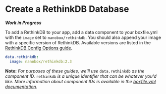 # Create a RethinkDB Database

_**Work in Progress**_

To add a RethinkDB to your app, add a data component to your boxfile.yml with the `image` set to `nanobox/rethinkdb`. You should also append your image with a specific version of RethinkDB. Available versions are listed in the [RethinkDB Config Options guide](/rethinkdb/configure/#rethinkdb-version).

```yaml
data.rethinkdb:
  image: nanobox/rethinkdb:2.3
```

**Note:** *For purposes of these guides, we'll use* `data.rethinkdb` *as the component ID.* `rethinkdb` *is a unique identifier that can be whatever you'd like. More information about component IDs is available in the [boxfile.yml documentation](https://docs.nanobox.io/boxfile/#component-ids).*


<!-- ## Configure RethinkDB
The RethinkDB image exposes configuration options in the boxfile.yml. These options are nested under the `config` section of your data component. For all the available configuration options, view the [RethinkDB Config Options guide](/rethinkdb/configure).

```yaml
data.rethinkdb:
  image: nanobox/rethinkdb:2.3
```

## Re-Run Your App
With your RethinkDB component included in your boxfile.yml, re-run your app to create the database.

```bash
# Create a local RethinkDB database
nanobox run
```
